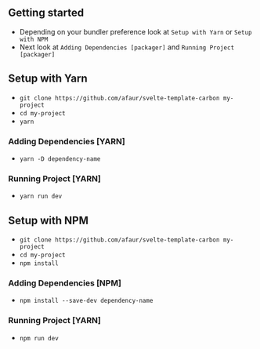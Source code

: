 ## Getting started
  - Depending on your bundler preference look at `Setup with Yarn` or `Setup with NPM`
  - Next look at `Adding Dependencies [packager]` and `Running Project [packager]`

## Setup with Yarn
  - `git clone https://github.com/afaur/svelte-template-carbon my-project`
  - `cd my-project`
  - `yarn`

### Adding Dependencies [YARN]
  - `yarn -D dependency-name`

### Running Project [YARN]
  - `yarn run dev`

## Setup with NPM
  - `git clone https://github.com/afaur/svelte-template-carbon my-project`
  - `cd my-project`
  - `npm install`

### Adding Dependencies [NPM]
  - `npm install --save-dev dependency-name`
  
### Running Project [YARN]
  - `npm run dev`
